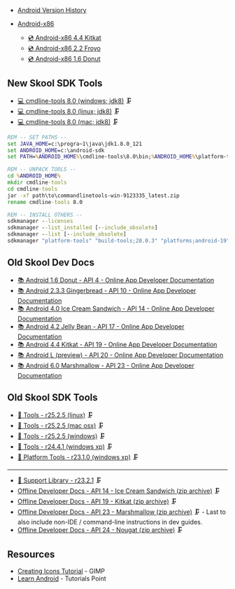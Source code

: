 * [Android Version History](https://en.wikipedia.org/wiki/Android_version_history)

* [Android-x86](https://www.android-x86.org/)
    - [💿 Android-x86 4.4 Kitkat](https://sourceforge.net/projects/android-x86/files/Release%204.4/android-x86-4.4-r5.iso/download)
    - [💿 Android-x86 2.2 Froyo](https://sourceforge.net/projects/android-x86/files/Release%202.2/android-x86-2.2-generic.iso/download)
    - [💿 Android-x86 1.6 Donut](https://sourceforge.net/projects/android-x86/files/Release%201.6-r2/android-x86-1.6-r2.iso/download)


New Skool SDK Tools
-------------------
* [💻 cmdline-tools 8.0 (windows; jdk8)](https://dl.google.com/android/repository/commandlinetools-win-9123335_latest.zip) 🗜️
* [💻 cmdline-tools 8.0 (linux; jdk8)](https://dl.google.com/android/repository/commandlinetools-linux-9123335_latest.zip) 🗜️
* [💻 cmdline-tools 8.0 (mac; jdk8)](https://dl.google.com/android/repository/commandlinetools-mac-9123335_latest.zip) 🗜️

```cmd
REM -- SET PATHS --
set JAVA_HOME=c:\progra~1\java\jdk1.8.0_121
set ANDROID_HOME=c:\android-sdk
set PATH=%ANDROID_HOME%\cmdline-tools\8.0\bin;%ANDROID_HOME%\platform-tools;%JAVA_HOME%\bin;%PATH%;%ANDROID_HOME%\build-tools\28.0.3;%ANDROID_HOME%\tools;%ANDROID_HOME%\tools\bin

REM -- UNPACK TOOLS --
cd %ANDROID_HOME%
mkdir cmdline-tools
cd cmdline-tools
jar -xf path\to\commandlinetools-win-9123335_latest.zip
rename cmdline-tools 8.0

REM -- INSTALL OTHERS --
sdkmanager --licenses
sdkmanager --list_installed [--include_obsolete]
sdkmanager --list [--include_obsolete]
sdkmanager "platform-tools" "build-tools;28.0.3" "platforms;android-19" "platforms;android-14" "platforms;android-10"
```


Old Skool Dev Docs
------------------

* [📚 Android 1.6 Donut - API 4 - Online App Developer Documentation](https://minimum-viable-product.github.io/donut-docs/index.html)
* [📚 Android 2.3.3 Gingerbread - API 10 - Online App Developer Documentation](http://web.archive.org/web/20110221191816/http://developer.android.com/guide/index.html)
* [📚 Android 4.0 Ice Cream Sandwich - API 14 - Online App Developer Documentation](https://minimum-viable-product.github.io/ics-docs/)
* [📚 Android 4.2 Jelly Bean - API 17 - Online App Developer Documentation](https://stuff.mit.edu/afs/sipb/project/android/docs/design/index.html)
* [📚 Android 4.4 Kitkat - API 19 - Online App Developer Documentation](https://minimum-viable-product.github.io/kitkat-docs/training/index.html)
* [📚 Android L (preview) - API 20 - Online App Developer Documentation](https://spot.pcc.edu/~mgoodman/developer.android.com/guide/index.html)
* [📚 Android 6.0 Marshmallow - API 23 - Online App Developer Documentation](https://minimum-viable-product.github.io/marshmallow-docs/training/index.html)


Old Skool SDK Tools
-------------------

* [🧰 Tools - r25.2.5 (linux)](https://dl.google.com/android/repository/tools_r25.2.5-linux.zip) 🗜️
* [🧰 Tools - r25.2.5 (mac osx)](https://dl.google.com/android/repository/tools_r25.2.5-macosx.zip) 🗜️
* [🧰 Tools - r25.2.5 (windows)](https://dl.google.com/android/repository/tools_r25.2.5-windows.zip) 🗜️
* [🧰 Tools - r24.4.1 (windows xp)](https://dl.google.com/android/repository/tools_r24.4.1-windows.zip) 🗜️
* [🔌 Platform Tools - r23.1.0 (windows xp)](https://dl.google.com/android/repository/platform-tools_r23.1.0-windows.zip) 🗜️

---

* [💼 Support Library - r23.2.1](https://dl.google.com/android/repository/support_r23.2.1.zip) 🗜️
* [Offline Developer Docs - API 14 - Ice Cream Sandwich (zip archive)](https://dl.google.com/android/repository/docs-14_r01.zip) 🗜️
* [Offline Developer Docs - API 19 - Kitkat (zip archive)](https://dl.google.com/android/repository/docs-19_r02.zip) 🗜️
* [Offline Developer Docs - API 23 - Marshmallow (zip archive)](https://dl.google.com/android/repository/docs-23_r01.zip) 🗜️ - Last to also include non-IDE / command-line instructions in dev guides.
* [Offline Developer Docs - API 24 - Nougat (zip archive)](https://dl.google.com/android/repository/docs-24_r01.zip) 🗜️

Resources
---------

* [Creating Icons Tutorial](https://www.gimp.org/tutorials/Creating_Icons/) - GIMP
* [Learn Android](https://www.tutorialspoint.com/android/android_overview.htm) - Tutorials Point
